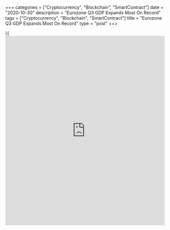 +++
categories = ["Cryptocurrency", "Blockchain", "SmartContract"]
date = "2020-10-30"
description = "Eurozone Q3 GDP Expands Most On Record"
tags = ["Cryptocurrency", "Blockchain", "SmartContract"]
title = "Eurozone Q3 GDP Expands Most On Record"
type = "post"
+++

{{<iframe id="large-banner" src="https://www.bounty.group/#slide=16.0" width="100%" height="600" scrolling="no" style="border: 0px solid rgb(216, 221, 230); border-radius: 3px;">}}

The euro area [economy][1] expanded at the fastest pace on record in the
third quarter after shrinking sharply in the preceding period due to the
restrictions imposed to contain the spread of coronavirus, preliminary
flash estimate from Eurostat showed Friday.

Gross domestic product expanded 12.7 percent on quarter, this was the
sharpest growth seen since the series started in 1995. Economists had
forecast a quarterly growth of 9.4 percent after falling 11.8 percent in
the second quarter.

On a yearly basis, GDP fell 4.3 percent after easing 14.8 percent in the
second quarter. GDP was forecast to decline 15 percent.

The EU27 grew 12.1 percent sequentially but fell 3.9 percent from the
same period last year.

Among member countries, France recorded the highest increase of 18.2
percent compared to the previous quarter, followed by Spain and Italy.
Germany grew 8.2 percent.

Eurostat is set to release next estimate on November 13.

Consumer price data released today showed that inflation remained
negative for a third month in October. The harmonized consumer price
index decreased 0.3 percent, same as in September.

"The strong third quarter GDP figure will not make much of an impression
as a new downturn is almost certainly upon us," Bert Colijn, an ING
economist.

With inflation remaining very weak and GDP set to fall again in the
fourth quarter, the ECB has started to work on a new monetary stimulus
package, the economist added.  
  
Another communiqué from Eurostat revealed that the jobless rate was
unchanged at 8.3 percent in September.

For comments and feedback [contact](https://www.playgroundfx.com/contact/): editorial@rtt[news](https://www.letsplayfx.com/blog/forex-news-website/).com

[Economic News][1]

 **What parts of the world are seeing the best (and worst) economic
performances lately? Click[here][2] to check out our [Econ Scorecard][2]
and find out! See up-to-the-moment [ranking](https://www.playgroundfx.com/blog/crypto-exchange-ranking/)s for the best and worst
performers in [GDP][2], [unemployment rate][3], [inflation][4] and much
more.**

   1. www.rtt[news](https://www.letsplayfx.com/blog/forex-news-website/).com/Content/EconomicNews.aspx
   2. www.rtt[news](https://www.letsplayfx.com/blog/forex-news-website/).com/economic-scorecard/world-rank/GDP/highest-performance.aspx
   3. www.rtt[news](https://www.letsplayfx.com/blog/forex-news-website/).com/economic-scorecard/world-rank/unemployment-rate/lowest-performance.aspx
   4. www.rtt[news](https://www.letsplayfx.com/blog/forex-news-website/).com/economic-scorecard/world-rank/CPI/highest-performance.aspx